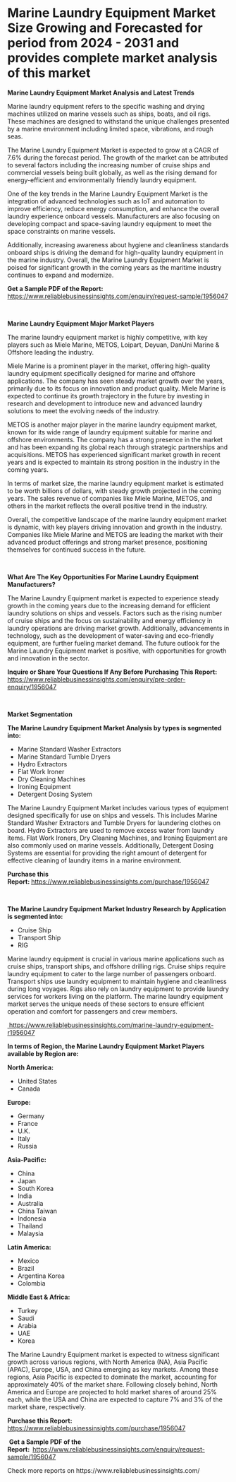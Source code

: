 <p><h1>Marine Laundry Equipment Market Size Growing and Forecasted for period from 2024 - 2031 and provides complete market analysis of this market</h1></p><p><strong>Marine Laundry Equipment Market Analysis and Latest Trends</strong></p>
<p><p>Marine laundry equipment refers to the specific washing and drying machines utilized on marine vessels such as ships, boats, and oil rigs. These machines are designed to withstand the unique challenges presented by a marine environment including limited space, vibrations, and rough seas.</p><p>The Marine Laundry Equipment Market is expected to grow at a CAGR of 7.6% during the forecast period. The growth of the market can be attributed to several factors including the increasing number of cruise ships and commercial vessels being built globally, as well as the rising demand for energy-efficient and environmentally friendly laundry equipment.</p><p>One of the key trends in the Marine Laundry Equipment Market is the integration of advanced technologies such as IoT and automation to improve efficiency, reduce energy consumption, and enhance the overall laundry experience onboard vessels. Manufacturers are also focusing on developing compact and space-saving laundry equipment to meet the space constraints on marine vessels.</p><p>Additionally, increasing awareness about hygiene and cleanliness standards onboard ships is driving the demand for high-quality laundry equipment in the marine industry. Overall, the Marine Laundry Equipment Market is poised for significant growth in the coming years as the maritime industry continues to expand and modernize.</p></p>
<p><strong>Get a Sample PDF of the Report:&nbsp;</strong> <a href="https://www.reliablebusinessinsights.com/enquiry/request-sample/1956047">https://www.reliablebusinessinsights.com/enquiry/request-sample/1956047</a></p>
<p>&nbsp;</p>
<p><strong>Marine Laundry Equipment Major Market Players</strong></p>
<p><p>The marine laundry equipment market is highly competitive, with key players such as Miele Marine, METOS, Loipart, Deyuan, DanUni Marine & Offshore leading the industry. </p><p>Miele Marine is a prominent player in the market, offering high-quality laundry equipment specifically designed for marine and offshore applications. The company has seen steady market growth over the years, primarily due to its focus on innovation and product quality. Miele Marine is expected to continue its growth trajectory in the future by investing in research and development to introduce new and advanced laundry solutions to meet the evolving needs of the industry.</p><p>METOS is another major player in the marine laundry equipment market, known for its wide range of laundry equipment suitable for marine and offshore environments. The company has a strong presence in the market and has been expanding its global reach through strategic partnerships and acquisitions. METOS has experienced significant market growth in recent years and is expected to maintain its strong position in the industry in the coming years.</p><p>In terms of market size, the marine laundry equipment market is estimated to be worth billions of dollars, with steady growth projected in the coming years. The sales revenue of companies like Miele Marine, METOS, and others in the market reflects the overall positive trend in the industry.</p><p>Overall, the competitive landscape of the marine laundry equipment market is dynamic, with key players driving innovation and growth in the industry. Companies like Miele Marine and METOS are leading the market with their advanced product offerings and strong market presence, positioning themselves for continued success in the future.</p></p>
<p>&nbsp;</p>
<p><strong>What Are The Key Opportunities For Marine Laundry Equipment Manufacturers?</strong></p>
<p><p>The Marine Laundry Equipment market is expected to experience steady growth in the coming years due to the increasing demand for efficient laundry solutions on ships and vessels. Factors such as the rising number of cruise ships and the focus on sustainability and energy efficiency in laundry operations are driving market growth. Additionally, advancements in technology, such as the development of water-saving and eco-friendly equipment, are further fueling market demand. The future outlook for the Marine Laundry Equipment market is positive, with opportunities for growth and innovation in the sector.</p></p>
<p><strong>Inquire or Share Your Questions If Any Before Purchasing This Report:</strong> <a href="https://www.reliablebusinessinsights.com/enquiry/pre-order-enquiry/1956047">https://www.reliablebusinessinsights.com/enquiry/pre-order-enquiry/1956047</a></p>
<p>&nbsp;</p>
<p><strong>Market Segmentation</strong></p>
<p><strong>The Marine Laundry Equipment Market Analysis by types is segmented into:</strong></p>
<p><ul><li>Marine Standard Washer Extractors</li><li>Marine Standard Tumble Dryers</li><li>Hydro Extractors</li><li>Flat Work Ironer</li><li>Dry Cleaning Machines</li><li>Ironing Equipment</li><li>Detergent Dosing System</li></ul></p>
<p><p>The Marine Laundry Equipment Market includes various types of equipment designed specifically for use on ships and vessels. This includes Marine Standard Washer Extractors and Tumble Dryers for laundering clothes on board. Hydro Extractors are used to remove excess water from laundry items. Flat Work Ironers, Dry Cleaning Machines, and Ironing Equipment are also commonly used on marine vessels. Additionally, Detergent Dosing Systems are essential for providing the right amount of detergent for effective cleaning of laundry items in a marine environment.</p></p>
<p><strong>Purchase this Report:&nbsp;</strong><a href="https://www.reliablebusinessinsights.com/purchase/1956047">https://www.reliablebusinessinsights.com/purchase/1956047</a></p>
<p>&nbsp;</p>
<p><strong>The Marine Laundry Equipment Market Industry Research by Application is segmented into:</strong></p>
<p><ul><li>Cruise Ship</li><li>Transport Ship</li><li>RIG</li></ul></p>
<p><p>Marine laundry equipment is crucial in various marine applications such as cruise ships, transport ships, and offshore drilling rigs. Cruise ships require laundry equipment to cater to the large number of passengers onboard. Transport ships use laundry equipment to maintain hygiene and cleanliness during long voyages. Rigs also rely on laundry equipment to provide laundry services for workers living on the platform. The marine laundry equipment market serves the unique needs of these sectors to ensure efficient operation and comfort for passengers and crew members.</p></p>
<p><a href="https://www.reliablebusinessinsights.com/marine-laundry-equipment-r1956047">&nbsp;https://www.reliablebusinessinsights.com/marine-laundry-equipment-r1956047</a></p>
<p><strong>In terms of Region, the Marine Laundry Equipment Market Players available by Region are:</strong></p>
<p>
    <p> <strong> North America: </strong>
        <ul>
            <li>United States</li>
            <li>Canada</li>
        </ul>
        </p> 
    <p> <strong> Europe: </strong>
        <ul>
            <li>Germany</li>
            <li>France</li>
            <li>U.K.</li>
            <li>Italy</li>
            <li>Russia</li>
        </ul>
        </p> 
    <p> <strong> Asia-Pacific: </strong>
        <ul>
            <li>China</li>
            <li>Japan</li>
            <li>South Korea</li>
            <li>India</li>
            <li>Australia</li>
            <li>China Taiwan</li>
            <li>Indonesia</li>
            <li>Thailand</li>
            <li>Malaysia</li>
        </ul>
        </p> 
    <p> <strong> Latin America: </strong>
        <ul>
            <li>Mexico</li>
            <li>Brazil</li>
            <li>Argentina Korea</li>
            <li>Colombia</li>
        </ul>
        </p> 
    <p> <strong> Middle East & Africa: </strong>
        <ul>
            <li>Turkey</li>
            <li>Saudi</li>
            <li>Arabia</li>
            <li>UAE</li>
            <li>Korea</li>
        </ul>
    </p>
    </p>
<p><p>The Marine Laundry Equipment market is expected to witness significant growth across various regions, with North America (NA), Asia Pacific (APAC), Europe, USA, and China emerging as key markets. Among these regions, Asia Pacific is expected to dominate the market, accounting for approximately 40% of the market share. Following closely behind, North America and Europe are projected to hold market shares of around 25% each, while the USA and China are expected to capture 7% and 3% of the market share, respectively.</p></p>
<p><strong>Purchase this Report: </strong><a href="https://www.reliablebusinessinsights.com/purchase/1956047">https://www.reliablebusinessinsights.com/purchase/1956047</a></p>
<p>&nbsp;<strong>Get a Sample PDF of the Report:&nbsp;&nbsp;</strong><a href="https://www.reliablebusinessinsights.com/enquiry/request-sample/1956047">https://www.reliablebusinessinsights.com/enquiry/request-sample/1956047</a></p>
<p><strong></strong></p>
<p>Check more reports on https://www.reliablebusinessinsights.com/</p>